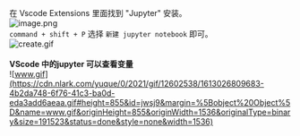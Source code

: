 在 Vscode Extensions 里面找到 "Jupyter" 安装。<br />![image.png](https://cdn.nlark.com/yuque/0/2021/png/12602538/1613049617899-14b65ac1-d9db-42ef-9036-e309323635ac.png#height=468&id=c6YPX&margin=%5Bobject%20Object%5D&name=image.png&originHeight=936&originWidth=1561&originalType=binary&size=1763466&status=done&style=none&width=780.5)<br />`command + shift + P` 选择 `新建 jupyter notebook` 即可。<br />![create.gif](https://cdn.nlark.com/yuque/0/2021/gif/12602538/1613027137083-8ad95502-2a5f-4036-a747-69bd56fa4299.gif#height=922&id=jbCEo&margin=%5Bobject%20Object%5D&name=create.gif&originHeight=922&originWidth=1889&originalType=binary&size=510710&status=done&style=none&width=1889)<br />
<br />**VScode 中的jupyter 可以查看变量**<br />![www.gif](https://cdn.nlark.com/yuque/0/2021/gif/12602538/1613026809683-4b2da748-6f76-41c3-ba0d-eda3add6aeaa.gif#height=855&id=jwsj9&margin=%5Bobject%20Object%5D&name=www.gif&originHeight=855&originWidth=1536&originalType=binary&size=191523&status=done&style=none&width=1536)
